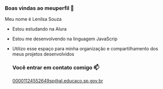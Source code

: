 ### Boas vindas ao meuperfil 💙

Meu nome é Lenilsa Souza

- Estou estudando na Alura
- Estou me desenvolvendo na linguagem JavaScrip
- Utilizo esse espaço para minha organização e compartilhamento dos meus projetos desenvolvidos

  ### Você entrar em contato comigo 📫

  00001124552649sp@al.educaco.sp.gov.br
   
